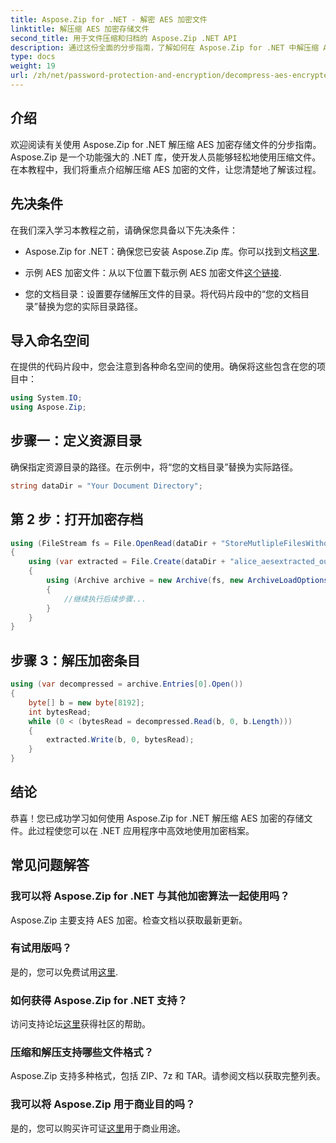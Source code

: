 ```yaml
---
title: Aspose.Zip for .NET - 解密 AES 加密文件
linktitle: 解压缩 AES 加密存储文件
second_title: 用于文件压缩和归档的 Aspose.Zip .NET API
description: 通过这份全面的分步指南，了解如何在 Aspose.Zip for .NET 中解压缩 AES 加密的存储文件。立即增强您的 .NET 开发技能！
type: docs
weight: 19
url: /zh/net/password-protection-and-encryption/decompress-aes-encrypted-stored-file/
---
```


## 介绍

欢迎阅读有关使用 Aspose.Zip for .NET 解压缩 AES 加密存储文件的分步指南。 Aspose.Zip 是一个功能强大的 .NET 库，使开发人员能够轻松地使用压缩文件。在本教程中，我们将重点介绍解压缩 AES 加密的文件，让您清楚地了解该过程。

## 先决条件

在我们深入学习本教程之前，请确保您具备以下先决条件：

-  Aspose.Zip for .NET：确保您已安装 Aspose.Zip 库。你可以找到文档[这里](https://reference.aspose.com/zip/net/).

- 示例 AES 加密文件：从以下位置下载示例 AES 加密文件[这个链接](https://releases.aspose.com/zip/net/).

- 您的文档目录：设置要存储解压文件的目录。将代码片段中的“您的文档目录”替换为您的实际目录路径。

## 导入命名空间

在提供的代码片段中，您会注意到各种命名空间的使用。确保将这些包含在您的项目中：

```csharp
using System.IO;
using Aspose.Zip;
```

## 步骤一：定义资源目录

确保指定资源目录的路径。在示例中，将“您的文档目录”替换为实际路径。

```csharp
string dataDir = "Your Document Directory";
```

## 第 2 步：打开加密存档

```csharp
using (FileStream fs = File.OpenRead(dataDir + "StoreMutlipleFilesWithoutCompressionWithPassword_out.zip"))
{
    using (var extracted = File.Create(dataDir + "alice_aesextracted_out.txt"))
    {
        using (Archive archive = new Archive(fs, new ArchiveLoadOptions() { DecryptionPassword = "p@s$" }))
        {
            //继续执行后续步骤...
        }
    }
}
```

## 步骤 3：解压加密条目

```csharp
using (var decompressed = archive.Entries[0].Open())
{
    byte[] b = new byte[8192];
    int bytesRead;
    while (0 < (bytesRead = decompressed.Read(b, 0, b.Length)))
    {
        extracted.Write(b, 0, bytesRead);
    }
}
```

## 结论

恭喜！您已成功学习如何使用 Aspose.Zip for .NET 解压缩 AES 加密的存储文件。此过程使您可以在 .NET 应用程序中高效地使用加密档案。

## 常见问题解答

### 我可以将 Aspose.Zip for .NET 与其他加密算法一起使用吗？
Aspose.Zip 主要支持 AES 加密。检查文档以获取最新更新。

### 有试用版吗？
是的，您可以免费试用[这里](https://releases.aspose.com/).

### 如何获得 Aspose.Zip for .NET 支持？
访问支持论坛[这里](https://forum.aspose.com/c/zip/37)获得社区的帮助。

### 压缩和解压支持哪些文件格式？
Aspose.Zip 支持多种格式，包括 ZIP、7z 和 TAR。请参阅文档以获取完整列表。

### 我可以将 Aspose.Zip 用于商业目的吗？
是的，您可以购买许可证[这里](https://purchase.aspose.com/buy)用于商业用途。

